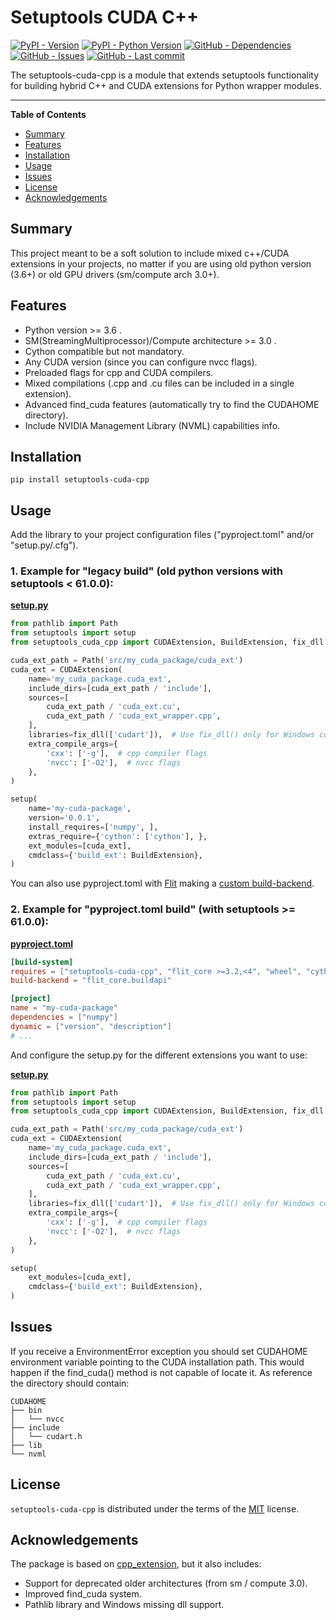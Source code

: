 # Setuptools CUDA C++

[![PyPI - Version](https://img.shields.io/pypi/v/setuptools-cuda-cpp.svg)](https://pypi.org/project/setuptools-cuda-cpp)
[![PyPI - Python Version](https://img.shields.io/pypi/pyversions/setuptools-cuda-cpp.svg)](https://pypi.org/project/setuptools-cuda-cpp)
[![GitHub - Dependencies](https://img.shields.io/librariesio/release/pypi/setuptools-cuda-cpp?label=deps)](https://pypi.org/project/setuptools-cuda-cpp)
[![GitHub - Issues](https://img.shields.io/github/issues/RafaelJVicente/setuptools-cuda-cpp?color=yellow)](https://github.com/RafaelJVicente/setuptools-cuda-cpp/issues)
[![GitHub - Last commit](https://img.shields.io/github/last-commit/RafaelJVicente/setuptools-cuda-cpp?color=purple)](https://github.com/RafaelJVicente/setuptools-cuda-cpp)

[//]: # ([![GitHub - Build]&#40;https://img.shields.io/github/actions/workflow/status/RafaelJVicente/setuptools-cuda-cpp/unit-tests.yml&#41;]&#40;https://github.com/RafaelJVicente/setuptools-cuda-cpp&#41;)

The setuptools-cuda-cpp is a module that extends setuptools functionality for building hybrid C++ and CUDA extensions
for Python wrapper modules.

-----

**Table of Contents**

- [Summary](#summary)
- [Features](#features)
- [Installation](#installation)
- [Usage](#usage)
- [Issues](#issues)
- [License](#license)
- [Acknowledgements](#acknowledgements)

## Summary

This project meant to be a soft solution to include mixed c++/CUDA extensions in your projects, no matter if you are
using old python version (3.6+) or old GPU drivers (sm/compute arch 3.0+).

## Features

- Python version >= 3.6 .
- SM(StreamingMultiprocessor)/Compute architecture >= 3.0 .
- Cython compatible but not mandatory.
- Any CUDA version (since you can configure nvcc flags).
- Preloaded flags for cpp and CUDA compilers.
- Mixed compilations (.cpp and .cu files can be included in a single extension).
- Advanced find_cuda features (automatically try to find the CUDAHOME directory).
- Include NVIDIA Management Library (NVML) capabilities info.

## Installation

```console
pip install setuptools-cuda-cpp
```

## Usage

Add the library to your project configuration files ("pyproject.toml" and/or "setup.py/.cfg").

### 1. Example for "legacy build" (old python versions with setuptools < 61.0.0):

[**setup.py**](./examples/cuda_example/setup.py)

```python
from pathlib import Path
from setuptools import setup
from setuptools_cuda_cpp import CUDAExtension, BuildExtension, fix_dll

cuda_ext_path = Path('src/my_cuda_package/cuda_ext')
cuda_ext = CUDAExtension(
    name='my_cuda_package.cuda_ext',
    include_dirs=[cuda_ext_path / 'include'],
    sources=[
        cuda_ext_path / 'cuda_ext.cu',
        cuda_ext_path / 'cuda_ext_wrapper.cpp',
    ],
    libraries=fix_dll(['cudart']),  # Use fix_dll() only for Windows compatibility (check documentation for more info).
    extra_compile_args={
        'cxx': ['-g'],  # cpp compiler flags
        'nvcc': ['-O2'],  # nvcc flags
    },
)

setup(
    name='my-cuda-package',
    version='0.0.1',
    install_requires=['numpy', ],
    extras_require={'cython': ['cython'], },
    ext_modules=[cuda_ext],
    cmdclass={'build_ext': BuildExtension},
)
```

You can also use pyproject.toml with [Flit](https://flit.pypa.io) making
a [custom build-backend](https://setuptools.pypa.io/en/latest/build_meta.html#dynamic-build-dependencies-and-other-build-meta-tweaks).

### 2. Example for "pyproject.toml build" (with setuptools >= 61.0.0):

[**pyproject.toml**](./examples/cuda_example/build_for_setuptools_61.0.0+/pyproject.toml)

```toml
[build-system]
requires = ["setuptools-cuda-cpp", "flit_core >=3.2,<4", "wheel", "cython"]
build-backend = "flit_core.buildapi"

[project]
name = "my-cuda-package"
dependencies = ["numpy"]
dynamic = ["version", "description"]
# ...
```

And configure the setup.py for the different extensions you want to use:

[**setup.py**](examples/cuda_example/build_for_setuptools_61.0.0+/setup.py)

```python
from pathlib import Path
from setuptools import setup
from setuptools_cuda_cpp import CUDAExtension, BuildExtension, fix_dll

cuda_ext_path = Path('src/my_cuda_package/cuda_ext')
cuda_ext = CUDAExtension(
    name='my_cuda_package.cuda_ext',
    include_dirs=[cuda_ext_path / 'include'],
    sources=[
        cuda_ext_path / 'cuda_ext.cu',
        cuda_ext_path / 'cuda_ext_wrapper.cpp',
    ],
    libraries=fix_dll(['cudart']),  # Use fix_dll() only for Windows compatibility (check documentation for more info).
    extra_compile_args={
        'cxx': ['-g'],  # cpp compiler flags
        'nvcc': ['-O2'],  # nvcc flags
    },
)

setup(
    ext_modules=[cuda_ext],
    cmdclass={'build_ext': BuildExtension},
)
```

## Issues

If you receive a EnvironmentError exception you should set CUDAHOME environment variable pointing to the CUDA
installation path. This would happen if the find_cuda() method is not capable of locate it.
As reference the directory should contain:

```text
CUDAHOME
├── bin
│   └── nvcc
├── include
│   └── cudart.h
├── lib
└── nvml
```

## License

`setuptools-cuda-cpp` is distributed under the terms of the [MIT](https://spdx.org/licenses/MIT.html) license.

## Acknowledgements
The package is based on [cpp_extension](https://pytorch.org/docs/stable/cpp_extension.html), but it also includes:
- Support for deprecated older architectures (from sm / compute 3.0).
- Improved find_cuda system.
- Pathlib library and Windows missing dll support.
